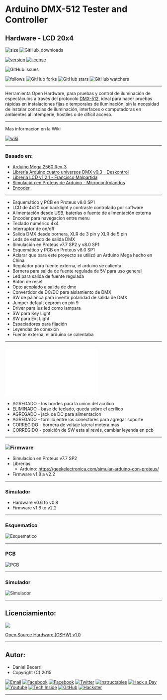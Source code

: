 # **Arduino DMX-512 Tester and Controller**

## **Hardware - LCD 20x4**

![size](https://img.shields.io/github/repo-size/Arduino-DMX-512-Tester-and-Controller/Arduino-DMX-512-Tester-and-Controller-LCD-20x4-Hardware)
![GitHub_downloads](https://img.shields.io/github/downloads/Arduino-DMX-512-Tester-and-Controller/Arduino-DMX-512-Tester-and-Controller-LCD-20x4-Hardware/total)

[![version](https://img.shields.io/badge/version-0.8_release-brightgreen.svg)](CHANGELOG.md)
[![license](https://img.shields.io/badge/licence-OSHW%20v1.0-blue)](https://github.com/Arduino-DMX-512-Tester-and-Controller/Arduino-DMX-512-Tester-and-Controller-LCD-20x4-Hardware/blob/master/LICENCE.md)

![GitHub issues](https://img.shields.io/github/issues/Arduino-DMX-512-Tester-and-Controller/Arduino-DMX-512-Tester-and-Controller-LCD-20x4-Hardware)

![follows](https://img.shields.io/github/followers/Arduino-DMX-512-Tester-and-Controller?style=social)
![GitHub forks](https://img.shields.io/github/forks/Arduino-DMX-512-Tester-and-Controller/Arduino-DMX-512-Tester-and-Controller-LCD-20x4-Hardware?style=social)
![GitHub stars](https://img.shields.io/github/stars/Arduino-DMX-512-Tester-and-Controller/Arduino-DMX-512-Tester-and-Controller-LCD-20x4-Hardware?style=social)
![GitHub watchers](https://img.shields.io/github/watchers/Arduino-DMX-512-Tester-and-Controller/Arduino-DMX-512-Tester-and-Controller-LCD-20x4-Hardware?style=social)

***

Herramienta Open Hardware, para pruebas y control de iluminación de espectáculos a través del protocolo [DMX-512](http://es.wikipedia.org/wiki/Digital_Multiplex), ideal para hacer pruebas rápidas en instalaciones fijas o temporales de iluminación, sin la necesidad de instalar consolas de iluminación, interfaces o computadoras en ambientes al intemperie, hostiles o de difícil acceso.

***

Mas informacion en la Wiki

[![wiki](https://github.com/Arduino-DMX-512-Tester-and-Controller/Arduino-DMX-512-Tester-and-Controller-LCD-20x4-Hardware/blob/master/Social/Logos/wiki%2050x50.png)](https://github.com/Arduino-DMX-512-Tester-and-Controller/Arduino-DMX-512-Tester-and-Controller-LCD-20x4-Firmware/wiki)

***

### **Basado en:**

- [Arduino Mega 2560 Rev-3](http://www.arduino.cc/en/Main/ArduinoBoardMega2560)
- [Librería Arduino cuatro universos DMX v0.3 - Deskontrol](http://www.deskontrol.net/blog/libreria-arduino-cuatro-universos-dmx/)
- [Libreria LCD v1.2.1 - Francisco Malpartida](https://bitbucket.org/fmalpartida/new-liquidcrystal/wiki/Home)
- [Simulación en Proteus de Arduino - Microcontrolandos](http://microcontrolandos.blogspot.mx/2012/12/arduino-componentes-para-o-proteus.html)
- [Encoder](http://www.robodosis.net/2013/01/encoder-rotativo-mecanico-con-pic16f877a_2.html)

***

- Esquemático y PCB en Proteus v8.0 SP1
- LCD de 4x20 con backlight y contraste controlado por software
- Alimentación desde USB, baterías o fuente de alimentación externa
- Encoder para navegacion entre menu
- Teclado numérico 4x4
- Interruptor de on/off
- Salida DMX desde bornera, XLR de 3 pin y XLR de 5 pin
- Leds de estado de salida DMX
- Simulación en Proteus v7.7 SP2 y v8.0 SP1
- Esquemático y PCB en Proteus v8.0 SP1
- Aclarar que para este proyecto se utilizó un Arduino Mega hecho en China
- Regulador para fuente externa, el arduino se calienta
- Bornera para salida de fuente regulada de 5V para uso general
- Led para salida de fuente regulada
- Botón de reset
- Opto acoplado a salida de dmx
- Convertidor de DC/DC para aislamiento de DMX
- SW de palanca para invertir polaridad de salida de DMX
- Jumper default eeprom en pin 9
- Driver para luz led como lampara
- SW para Key Light
- SW para Ext Light
- Espaciadores para fijación
- Leyendas de conexión
- Fuente externa, el arduino se calentaba

***

### ![**Changelog**](CHANGELOG.md)

- AGREGADO   - los bordes para la union del acrílico
- ELIMINADO  - base de teclado, queda sobre el acrílico
- AGREGADO   - jack de DC para alimentacion
- AGREGADO   - tornillo entre los conectores para agregar soporte
- CORREGIDO  - bornera de voltaje lateral metera mas
- CORREGIDO  - posición de SW esta al revés, cambiar leyenda en pcb

***

### ![**Firmware**](https://github.com/Arduino-DMX-512-Tester-and-Controller/Arduino-DMX-512-Tester-and-Controller-LCD-20x4-Firmware)

- Simulacion en Proteus v7.7 SP2
- Librerias:
  - Arduino: https://geekelectronica.com/simular-arduino-con-proteus/
- Firmware v1.8 a v2.2

***

### **Simulador**

- Hardware v0.6 to v0.8
- Firmware v1.6 to v2.2

***

### **Esquematico**

![Esquematico](https://raw.githubusercontent.com/Arduino-DMX-512-Tester-and-Controller/Arduino-DMX-512-Tester-and-Controller-LCD-20x4-Hardware/master/media/Esquematico.png)

***

### **PCB**

![PCB](https://raw.githubusercontent.com/Arduino-DMX-512-Tester-and-Controller/Arduino-DMX-512-Tester-and-Controller-LCD-20x4-Hardware/master/media/PCB.png)

***

### **Simulador**

![Simulador](https://raw.githubusercontent.com/Arduino-DMX-512-Tester-and-Controller/Arduino-DMX-512-Tester-and-Controller-LCD-20x4-Hardware/master/media/Simulador.PNG)

***

## **Licenciamiento:**

![](https://raw.githubusercontent.com/Arduino-DMX-512-Tester-and-Controller/Arduino-DMX-512-Tester-and-Controller-LCD-20x4-Hardware/master/Social/Logos/oshw.png)

[Open Source Hardware (OSHW) v1.0](https://github.com/Arduino-DMX-512-Tester-and-Controller/Arduino-DMX-512-Tester-and-Controller-LCD-20x4-Hardware/blob/master/LICENCE.md)

***

## **Autor:**

- Daniel Becerril
- Copyright (C) 2015

[![Email](https://raw.githubusercontent.com/Arduino-DMX-512-Tester-and-Controller/Arduino-DMX-512-Tester-and-Controller-LCD-20x4-Hardware/master/Social/Logos/email%2050x50.jpg)](mailto:daniel3514@gmail.com)
[![Facebook](https://raw.githubusercontent.com/Arduino-DMX-512-Tester-and-Controller/Arduino-DMX-512-Tester-and-Controller-LCD-20x4-Hardware/master/Social/Logos/Facebook%2050x50.png)](https://www.facebook.com/daniel.3514)
[![Facebook](https://raw.githubusercontent.com/Arduino-DMX-512-Tester-and-Controller/Arduino-DMX-512-Tester-and-Controller-LCD-20x4-Hardware/master/Social/Logos/Facebook%20Pages%2050x50.jpg)](https://www.facebook.com/ArduinoDMX512TesterController)
[![Twitter](https://raw.githubusercontent.com/Arduino-DMX-512-Tester-and-Controller/Arduino-DMX-512-Tester-and-Controller-LCD-20x4-Hardware/master/Social/Logos/Twitter%2050x50.png)](https://twitter.com/daniel3514)
[![Instructables](https://raw.githubusercontent.com/Arduino-DMX-512-Tester-and-Controller/Arduino-DMX-512-Tester-and-Controller-LCD-20x4-Hardware/master/Social/Logos/Instructables%2050x50.jpg)](http://www.instructables.com/id/Arduino-DMX-512-Tester-and-Controller/)
[![Hack a Day](https://raw.githubusercontent.com/Arduino-DMX-512-Tester-and-Controller/Arduino-DMX-512-Tester-and-Controller-LCD-20x4-Hardware/master/Social/Logos/hackaday%2050x50.jpg)](https://hackaday.io/project/5342-arduino-dmx-512-tester-and-controller)
[![Youtube](https://raw.githubusercontent.com/Arduino-DMX-512-Tester-and-Controller/Arduino-DMX-512-Tester-and-Controller-LCD-20x4-Hardware/master/Social/Logos/Youtube%2050x50.png)](https://www.youtube.com/watch?v=TxBHMpAWDSY)
[![Tech Inside](https://raw.githubusercontent.com/Arduino-DMX-512-Tester-and-Controller/Arduino-DMX-512-Tester-and-Controller-LCD-20x4-Hardware/master/Social/Logos/techinside%2045x45.png)](https://techinsideblog.wordpress.com/)
[![GitHub](https://raw.githubusercontent.com/Arduino-DMX-512-Tester-and-Controller/Arduino-DMX-512-Tester-and-Controller-LCD-20x4-Hardware/master/Social/Logos/github%2050x50.png)](https://github.com/Arduino-DMX-512-Tester-and-Controller)
[![Hackster](https://raw.githubusercontent.com/Arduino-DMX-512-Tester-and-Controller/Arduino-DMX-512-Tester-and-Controller-LCD-20x4-Hardware/master/Social/Logos/hackster%2050x50.png)](https://www.hackster.io/daniel3514/arduino-dmx-512-tester-controller-977c89)

***
